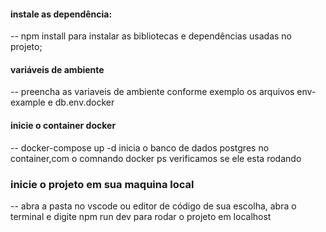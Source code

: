 #### instale as dependência:

-- npm install para instalar as bibliotecas e dependências usadas no projeto;

#### variáveis de ambiente

-- preencha as variaveis de ambiente conforme exemplo os arquivos env-example e db.env.docker

#### inicie o container docker

-- docker-compose up -d inicia o banco de dados postgres no container,com o comnando docker ps verificamos se ele esta rodando

### inicie o projeto em sua maquina local

-- abra a pasta no vscode ou editor de código de sua escolha, abra o terminal e digite npm run dev para rodar o projeto em localhost

